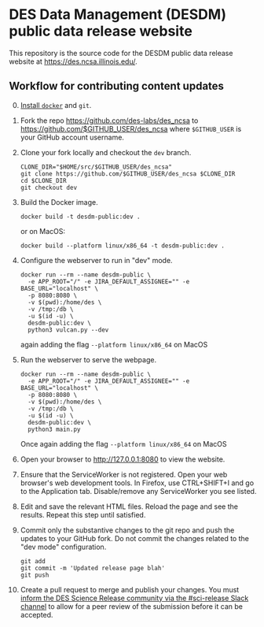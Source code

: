 DES Data Management (DESDM) public data release website
========================================================

This repository is the source code for the DESDM public data release website at https://des.ncsa.illinois.edu/.

Workflow for contributing content updates
----------------------------------------------

0. [Install `docker`](https://docs.docker.com/engine/install/) and `git`.
1. Fork the repo https://github.com/des-labs/des_ncsa to https://github.com/$GITHUB_USER/des_ncsa where `$GITHUB_USER` is your GitHub account username.
2. Clone your fork locally and checkout the `dev` branch.
    ```shell
    CLONE_DIR="$HOME/src/$GITHUB_USER/des_ncsa"
    git clone https://github.com/$GITHUB_USER/des_ncsa $CLONE_DIR
    cd $CLONE_DIR
    git checkout dev
    ```
3. Build the Docker image.
    ```shell
    docker build -t desdm-public:dev .
    ```

    or on MacOS:
    ```shell
    docker build --platform linux/x86_64 -t desdm-public:dev .
    ```

4. Configure the webserver to run in "dev" mode.
    ```shell
    docker run --rm --name desdm-public \
      -e APP_ROOT="/" -e JIRA_DEFAULT_ASSIGNEE="" -e BASE_URL="localhost" \
      -p 8080:8080 \
      -v $(pwd):/home/des \
      -v /tmp:/db \
      -u $(id -u) \
      desdm-public:dev \
      python3 vulcan.py --dev
    ```

    again adding the flag ``--platform linux/x86_64`` on MacOS

5. Run the webserver to serve the webpage.
    ```shell
    docker run --rm --name desdm-public \
      -e APP_ROOT="/" -e JIRA_DEFAULT_ASSIGNEE="" -e BASE_URL="localhost" \
      -p 8080:8080 \
      -v $(pwd):/home/des \
      -v /tmp:/db \
      -u $(id -u) \
      desdm-public:dev \
      python3 main.py
    ```

    Once again adding the flag ``--platform linux/x86_64`` on MacOS

6. Open your browser to http://127.0.0.1:8080 to view the website.
7. Ensure that the ServiceWorker is not registered. Open your web browser's web development tools. In Firefox, use CTRL+SHIFT+I and go to the Application tab. Disable/remove any ServiceWorker you see listed.
8. Edit and save the relevant HTML files. Reload the page and see the results. Repeat this step until satisfied.
9. Commit only the substantive changes to the git repo and push the updates to your GitHub fork. Do not commit the changes related to the "dev mode" configuration.
    ```shell
    git add
    git commit -m 'Updated release page blah'
    git push
    ```
10. Create a pull request to merge and publish your changes. You must [inform the DES Science Release community via the #sci-release Slack channel](https://darkenergysurvey.slack.com/archives/C0PMTCWRL) to allow for a peer review of the submission before it can be accepted. 
